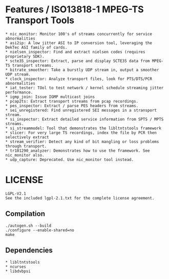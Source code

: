 # Features / ISO13818-1 MPEG-TS Transport Tools
    * nic_monitor: Monitor 100's of streams concurrently for service abnormalities
    * asi2ip: A low jitter ASI to IP conversion tool, leveraging the DekTec ASI family of cards.
	* nielsen_inspector: Find and extract nielsen codes (requires proprietary SDK).
    * scte35_inspector: Extract, parse and display SCTE35 data from MPEG-TS transport streams.
    * bitrate_smoother: Take a burstly UDP stream in, output a smoother UDP stream.
    * clock_inspector: Analyze transport files, look for PTS/DTS/PCR abnormalities
	* iat_tester: TOol to test network / kernel schedule streaming jitter performance.
    * igmp_join: Issue IGMP multicast joins
    * pcap2ts: Extract transport streams from pcap recordings.
    * pes_inspector: Extract / parse PES headers from streams.
	* sei_unregistered: Find unregistered SEI messages in a stransport stream.
    * si_inspector: Extract detailed service information from SPTS / MPTS streams.
    * si_streammodel: Tool that demonstrates the libltntstools framework
    * slicer: For very large TS recordings, index the file by PCR then selectively extract
    * stream_verifier: Detect any kind of bit mangling or loss problems through transport.
    * tr101290_analyzer: Demonstrates how to use the framework. See nic_monitor also.
    * udp_capture: Deprecated. Use nic_monitor tool instead.

# LICENSE

	LGPL-V2.1
	See the included lgpl-2.1.txt for the complete license agreement.

## Compilation
    ./autogen.sh --build
    ./configure --enable-shared=no
    make

## Dependencies
	* libltntstools
	* ncurses
	* libdvbpsi

